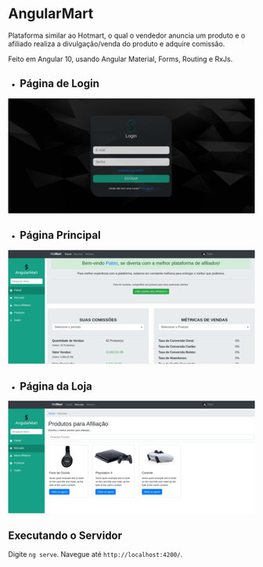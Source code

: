 # AngularMart

Plataforma similar ao Hotmart, o qual o vendedor anuncia um produto e o afiliado realiza a divulgação/venda do produto e adquire comissão.

Feito em Angular 10, usando Angular Material, Forms, Routing e RxJs.

- ## Página de Login

![Login](document/prints/login.png "Login Page")

- ## Página Principal

![Home](document/prints/home-page.png "Home Page")

- ## Página da Loja

![Store](document/prints/store-page.png "Store Page")


## Executando o Servidor

Digite `ng serve`. Navegue até `http://localhost:4200/`.
